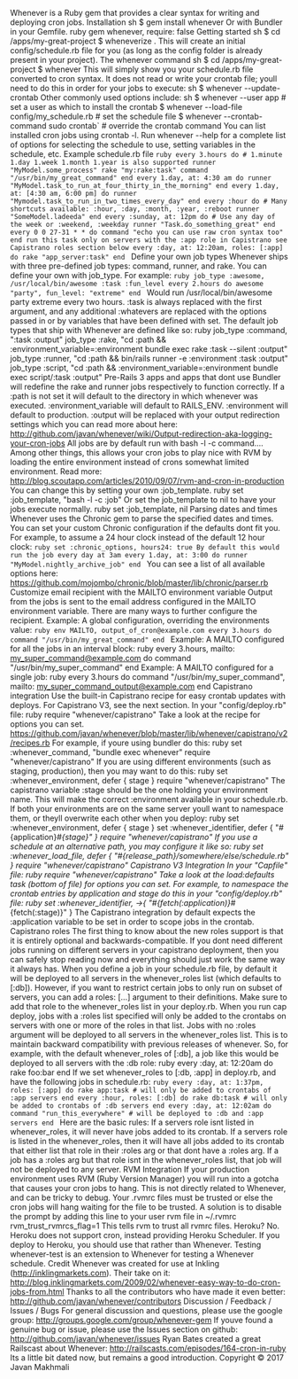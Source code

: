 Whenever is a Ruby gem that provides a clear syntax for writing and deploying cron jobs. Installation sh $ gem install whenever Or with Bundler in your Gemfile. ruby gem whenever, require: false Getting started sh $ cd /apps/my-great-project $ wheneverize . This will create an initial config/schedule.rb file for you (as long as the config folder is already present in your project). The whenever command sh $ cd /apps/my-great-project $ whenever This will simply show you your schedule.rb file converted to cron syntax. It does not read or write your crontab file; youll need to do this in order for your jobs to execute: sh $ whenever --update-crontab Other commonly used options include: sh $ whenever --user app # set a user as which to install the crontab $ whenever --load-file config/my_schedule.rb # set the schedule file $ whenever --crontab-command sudo crontab` # override the crontab command You can list installed cron jobs using crontab -l. Run whenever --help for a complete list of options for selecting the schedule to use, setting variables in the schedule, etc. Example schedule.rb file ```ruby every 3.hours do # 1.minute 1.day 1.week 1.month 1.year is also supported runner "MyModel.some_process" rake "my:rake:task" command "/usr/bin/my_great_command" end every 1.day, at: 4:30 am do runner "MyModel.task_to_run_at_four_thirty_in_the_morning" end every 1.day, at: [4:30 am, 6:00 pm] do runner "Mymodel.task_to_run_in_two_times_every_day" end every :hour do # Many shortcuts available: :hour, :day, :month, :year, :reboot runner "SomeModel.ladeeda" end every :sunday, at: 12pm do # Use any day of the week or :weekend, :weekday runner "Task.do_something_great" end every 0 0 27-31 * * do command "echo you can use raw cron syntax too" end run this task only on servers with the :app role in Capistrano see Capistrano roles section below every :day, at: 12:20am, roles: [:app] do rake "app_server:task" end ``` Define your own job types Whenever ships with three pre-defined job types: command, runner, and rake. You can define your own with job_type. For example: ```ruby job_type :awesome, /usr/local/bin/awesome :task :fun_level every 2.hours do awesome "party", fun_level: "extreme" end ``` Would run /usr/local/bin/awesome party extreme every two hours. :task is always replaced with the first argument, and any additional :whatevers are replaced with the options passed in or by variables that have been defined with set. The default job types that ship with Whenever are defined like so: ruby job_type :command, ":task :output" job_type :rake, "cd :path && :environment_variable=:environment bundle exec rake :task --silent :output" job_type :runner, "cd :path && bin/rails runner -e :environment :task :output" job_type :script, "cd :path && :environment_variable=:environment bundle exec script/:task :output" Pre-Rails 3 apps and apps that dont use Bundler will redefine the rake and runner jobs respectively to function correctly. If a :path is not set it will default to the directory in which whenever was executed. :environment_variable will default to RAILS_ENV. :environment will default to production. :output will be replaced with your output redirection settings which you can read more about here: http://github.com/javan/whenever/wiki/Output-redirection-aka-logging-your-cron-jobs All jobs are by default run with bash -l -c command.... Among other things, this allows your cron jobs to play nice with RVM by loading the entire environment instead of crons somewhat limited environment. Read more: http://blog.scoutapp.com/articles/2010/09/07/rvm-and-cron-in-production You can change this by setting your own :job_template. ruby set :job_template, "bash -l -c :job" Or set the job_template to nil to have your jobs execute normally. ruby set :job_template, nil Parsing dates and times Whenever uses the Chronic gem to parse the specified dates and times. You can set your custom Chronic configuration if the defaults dont fit you. For example, to assume a 24 hour clock instead of the default 12 hour clock: ```ruby set :chronic_options, hours24: true By default this would run the job every day at 3am every 1.day, at: 3:00 do runner "MyModel.nightly_archive_job" end ``` You can see a list of all available options here: https://github.com/mojombo/chronic/blob/master/lib/chronic/parser.rb Customize email recipient with the MAILTO environment variable Output from the jobs is sent to the email address configured in the MAILTO environment variable. There are many ways to further configure the recipient. Example: A global configuration, overriding the environments value: ```ruby env MAILTO, output_of_cron@example.com every 3.hours do command "/usr/bin/my_great_command" end ``` Example: A MAILTO configured for all the jobs in an interval block: ruby every 3.hours, mailto: my_super_command@example.com do command "/usr/bin/my_super_command" end Example: A MAILTO configured for a single job: ruby every 3.hours do command "/usr/bin/my_super_command", mailto: my_super_command_output@example.com end Capistrano integration Use the built-in Capistrano recipe for easy crontab updates with deploys. For Capistrano V3, see the next section. In your "config/deploy.rb" file: ruby require "whenever/capistrano" Take a look at the recipe for options you can set. https://github.com/javan/whenever/blob/master/lib/whenever/capistrano/v2/recipes.rb For example, if youre using bundler do this: ruby set :whenever_command, "bundle exec whenever" require "whenever/capistrano" If you are using different environments (such as staging, production), then you may want to do this: ruby set :whenever_environment, defer { stage } require "whenever/capistrano" The capistrano variable :stage should be the one holding your environment name. This will make the correct :environment available in your schedule.rb. If both your environments are on the same server youll want to namespace them, or theyll overwrite each other when you deploy: ruby set :whenever_environment, defer { stage } set :whenever_identifier, defer { "#{application}_#{stage}" } require "whenever/capistrano" If you use a schedule at an alternative path, you may configure it like so: ruby set :whenever_load_file, defer { "#{release_path}/somewhere/else/schedule.rb" } require "whenever/capistrano" Capistrano V3 Integration In your "Capfile" file: ruby require "whenever/capistrano" Take a look at the load:defaults task (bottom of file) for options you can set. For example, to namespace the crontab entries by application and stage do this in your "config/deploy.rb" file: ruby set :whenever_identifier, ->{ "#{fetch(:application)}_#{fetch(:stage)}" } The Capistrano integration by default expects the :application variable to be set in order to scope jobs in the crontab. Capistrano roles The first thing to know about the new roles support is that it is entirely optional and backwards-compatible. If you dont need different jobs running on different servers in your capistrano deployment, then you can safely stop reading now and everything should just work the same way it always has. When you define a job in your schedule.rb file, by default it will be deployed to all servers in the whenever_roles list (which defaults to [:db]). However, if you want to restrict certain jobs to only run on subset of servers, you can add a roles: [...] argument to their definitions. Make sure to add that role to the whenever_roles list in your deploy.rb. When you run cap deploy, jobs with a :roles list specified will only be added to the crontabs on servers with one or more of the roles in that list. Jobs with no :roles argument will be deployed to all servers in the whenever_roles list. This is to maintain backward compatibility with previous releases of whenever. So, for example, with the default whenever_roles of [:db], a job like this would be deployed to all servers with the :db role: ruby every :day, at: 12:20am do rake foo:bar end If we set whenever_roles to [:db, :app] in deploy.rb, and have the following jobs in schedule.rb: ```ruby every :day, at: 1:37pm, roles: [:app] do rake app:task # will only be added to crontabs of :app servers end every :hour, roles: [:db] do rake db:task # will only be added to crontabs of :db servers end every :day, at: 12:02am do command "run_this_everywhere" # will be deployed to :db and :app servers end ``` Here are the basic rules: If a servers role isnt listed in whenever_roles, it will never have jobs added to its crontab. If a servers role is listed in the whenever_roles, then it will have all jobs added to its crontab that either list that role in their :roles arg or that dont have a :roles arg. If a job has a :roles arg but that role isnt in the whenever_roles list, that job will not be deployed to any server. RVM Integration If your production environment uses RVM (Ruby Version Manager) you will run into a gotcha that causes your cron jobs to hang. This is not directly related to Whenever, and can be tricky to debug. Your .rvmrc files must be trusted or else the cron jobs will hang waiting for the file to be trusted. A solution is to disable the prompt by adding this line to your user rvm file in ~/.rvmrc rvm_trust_rvmrcs_flag=1 This tells rvm to trust all rvmrc files. Heroku? No. Heroku does not support cron, instead providing Heroku Scheduler. If you deploy to Heroku, you should use that rather than Whenever. Testing whenever-test is an extension to Whenever for testing a Whenever schedule. Credit Whenever was created for use at Inkling (http://inklingmarkets.com). Their take on it: http://blog.inklingmarkets.com/2009/02/whenever-easy-way-to-do-cron-jobs-from.html Thanks to all the contributors who have made it even better: http://github.com/javan/whenever/contributors Discussion / Feedback / Issues / Bugs For general discussion and questions, please use the google group: http://groups.google.com/group/whenever-gem If youve found a genuine bug or issue, please use the Issues section on github: http://github.com/javan/whenever/issues Ryan Bates created a great Railscast about Whenever: http://railscasts.com/episodes/164-cron-in-ruby Its a little bit dated now, but remains a good introduction. Copyright © 2017 Javan Makhmali